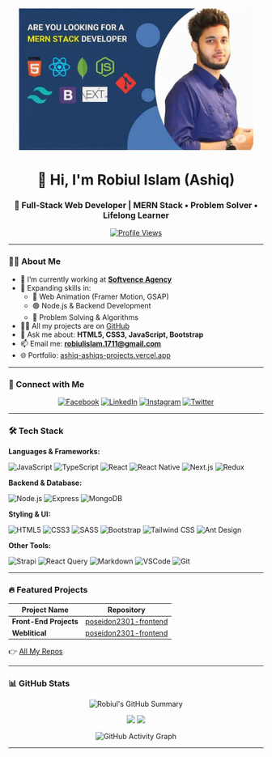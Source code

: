 <div align="center">

<img src="https://github.com/Robiul1711/Ashiq1711/blob/main/ashiq.png" alt="Robiul Islam Banner" height="280" />

# 👋 Hi, I'm **Robiul Islam (Ashiq)**
### 🚀 Full-Stack Web Developer | MERN Stack • Problem Solver • Lifelong Learner

[![Profile Views](https://komarev.com/ghpvc/?username=Robiul1711&color=red)](https://github.com/Robiul1711)

</div>


---

### 🧑‍💻 About Me

- 🔭 I’m currently working at [**Softvence Agency**](https://softvence.agency/)
- 🌱 Expanding skills in:
  - 🎨 Web Animation (Framer Motion, GSAP)
  - 🟢 Node.js & Backend Development
  - 🧠 Problem Solving & Algorithms
- 👨‍💻 All my projects are on [GitHub](https://github.com/Ashiq1711)
- 💬 Ask me about: **HTML5, CSS3, JavaScript, Bootstrap**
- 📫 Email me: **robiulislam.1711@gmail.com**
- 🌐 Portfolio: [ashiq-ashiqs-projects.vercel.app](https://ashiq-ashiqs-projects-149a32e5.vercel.app/)

---

### 📲 Connect with Me

<div align="center">

[![Facebook](https://img.shields.io/badge/Facebook-%232E87FB?style=for-the-badge&logo=facebook&logoColor=white)](https://fb.com/Robiul1711)
[![LinkedIn](https://img.shields.io/badge/LinkedIn-%230077B5?style=for-the-badge&logo=linkedin&logoColor=white)](https://www.linkedin.com/in/robiul-islam-ashiq-5081b2194/)
[![Instagram](https://img.shields.io/badge/Instagram-%23E1306C?style=for-the-badge&logo=instagram&logoColor=white)](https://instagram.com/ashiq_17.11)
[![Twitter](https://img.shields.io/badge/Twitter-%2300acee.svg?style=for-the-badge&logo=twitter&logoColor=white)](https://twitter.com)

</div>

---

### 🛠️ Tech Stack

**Languages & Frameworks:**

![JavaScript](https://img.shields.io/badge/JavaScript-F7DF1E?style=for-the-badge&logo=javascript&logoColor=black)
![TypeScript](https://img.shields.io/badge/TypeScript-3178C6?style=for-the-badge&logo=typescript&logoColor=white)
![React](https://img.shields.io/badge/React-20232A?style=for-the-badge&logo=react&logoColor=61DAFB)
![React Native](https://img.shields.io/badge/React_Native-20232A?style=for-the-badge&logo=react&logoColor=61DAFB)
![Next.js](https://img.shields.io/badge/Next.js-000000?style=for-the-badge&logo=nextdotjs&logoColor=white)
![Redux](https://img.shields.io/badge/Redux-593D88?style=for-the-badge&logo=redux&logoColor=white)

**Backend & Database:**

![Node.js](https://img.shields.io/badge/Node.js-339933?style=for-the-badge&logo=nodedotjs&logoColor=white)
![Express](https://img.shields.io/badge/Express.js-404D59?style=for-the-badge&logo=express&logoColor=white)
![MongoDB](https://img.shields.io/badge/MongoDB-4EA94B?style=for-the-badge&logo=mongodb&logoColor=white)

**Styling & UI:**

![HTML5](https://img.shields.io/badge/HTML5-E34F26?style=for-the-badge&logo=html5&logoColor=white)
![CSS3](https://img.shields.io/badge/CSS3-1572B6?style=for-the-badge&logo=css3&logoColor=white)
![SASS](https://img.shields.io/badge/Sass-CC6699?style=for-the-badge&logo=sass&logoColor=white)
![Bootstrap](https://img.shields.io/badge/Bootstrap-563D7C?style=for-the-badge&logo=bootstrap&logoColor=white)
![Tailwind CSS](https://img.shields.io/badge/TailwindCSS-06B6D4?style=for-the-badge&logo=tailwindcss&logoColor=white)
![Ant Design](https://img.shields.io/badge/AntDesign-0170FE?style=for-the-badge&logo=antdesign&logoColor=white)

**Other Tools:**

![Strapi](https://img.shields.io/badge/Strapi-2E7EEA?style=for-the-badge&logo=strapi&logoColor=white)
![React Query](https://img.shields.io/badge/React_Query-FF4154?style=for-the-badge&logo=reactquery&logoColor=white)
![Markdown](https://img.shields.io/badge/Markdown-000000?style=for-the-badge&logo=markdown&logoColor=white)
![VSCode](https://img.shields.io/badge/VSCode-0078D7?style=for-the-badge&logo=visual-studio-code&logoColor=white)
![Git](https://img.shields.io/badge/Git-F05032?style=for-the-badge&logo=git&logoColor=white)

---

### 🔥 Featured Projects

| Project Name | Repository |
|--------------|------------|
| **Front-End Projects** | [poseidon2301-frontend](https://github.com/Webgenius0/poseidon2301-frontend) |
| **Weblitical** | [poseidon2301-frontend](https://github.com/Webgenius0/poseidon2301-frontend) |

👉 [All My Repos](https://github.com/Robiul1711?tab=repositories)

---

### 📊 GitHub Stats

<div align="center">

![Robiul's GitHub Summary](https://github-profile-summary-cards.vercel.app/api/cards/profile-details?username=Robiul1711&theme=radical)

<img src="https://denvercoder1-github-readme-stats.vercel.app/api?username=Robiul1711&show_icons=true&count_private=true&theme=react&border_color=7F3FBF&bg_color=0D1117&title_color=F85D7F&icon_color=F8D866" height="192px" />
<img src="https://denvercoder1-github-readme-stats.vercel.app/api/top-langs/?username=Robiul1711&langs_count=8&layout=compact&theme=react&border_color=7F3FBF&bg_color=0D1117&title_color=F85D7F&icon_color=F8D866" height="192px" />

![GitHub Activity Graph](https://github-readme-activity-graph.vercel.app/graph?username=Robiul1711&custom_title=Robiul's%20GitHub%20Activity%20Graph&bg_color=0D1117&color=7F3FBF&line=7F3FBF&point=7F3FBF&area=true)

</div>

---

